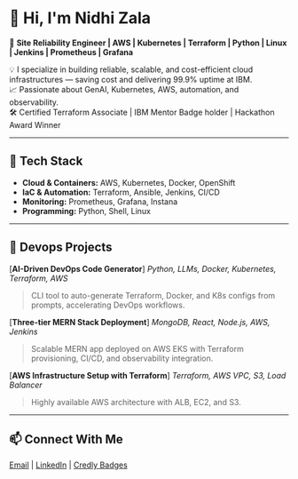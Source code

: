 # 👋 Hi, I'm Nidhi Zala  

🚀 **Site Reliability Engineer | AWS | Kubernetes | Terraform | Python | Linux | Jenkins | Prometheus | Grafana**  

💡 I specialize in building reliable, scalable, and cost-efficient cloud infrastructures — saving cost and delivering 99.9% uptime at IBM.  
📈 Passionate about GenAI, Kubernetes, AWS, automation, and observability.  
🛠 Certified Terraform Associate | IBM Mentor Badge holder | Hackathon Award Winner  

---

## 🔧 Tech Stack
- **Cloud & Containers:** AWS, Kubernetes, Docker, OpenShift
- **IaC & Automation:** Terraform, Ansible, Jenkins, CI/CD
- **Monitoring:** Prometheus, Grafana, Instana
- **Programming:** Python, Shell, Linux

---

## 📌 Devops Projects
[**AI-Driven DevOps Code Generator**]
*Python, LLMs, Docker, Kubernetes, Terraform, AWS*  
> CLI tool to auto-generate Terraform, Docker, and K8s configs from prompts, accelerating DevOps workflows.

[**Three-tier MERN Stack Deployment**]
*MongoDB, React, Node.js, AWS, Jenkins*  
> Scalable MERN app deployed on AWS EKS with Terraform provisioning, CI/CD, and observability integration.

[**AWS Infrastructure Setup with Terraform**]
*Terraform, AWS VPC, S3, Load Balancer*  
> Highly available AWS architecture with ALB, EC2, and S3.

---

## 📫 Connect With Me  
[Email](mailto:nidhizala2307@gmail.com) | [LinkedIn](https://www.linkedin.com/in/nidhi-zala-2307/) | [Credly Badges](https://www.credly.com/users/nidhi-zala.53f3d4c8)  

